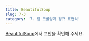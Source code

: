 ```yaml
---
title: BeautifulSoup
slug: 7-3
category: '7. 웹 크롤링과 정규 표현식'
---
```


[BeautifulSoup](https://github.com/Team-COSADAMA/Data-Science-Intro/blob/main/week4/7-3.ipynb)에서 교안을 확인해 주세요.